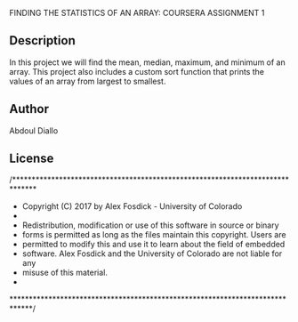 
 FINDING THE STATISTICS OF AN ARRAY: COURSERA ASSIGNMENT 1

 ## Description
 In this project we will find the mean, median, maximum, and minimum of an array.
 This project also includes a custom sort function that prints the values of an 
 array from largest to smallest.

 ## Author
 Abdoul Diallo

 ## License 
 /******************************************************************************
 * Copyright (C) 2017 by Alex Fosdick - University of Colorado
 *
 * Redistribution, modification or use of this software in source or binary
 * forms is permitted as long as the files maintain this copyright. Users are 
 * permitted to modify this and use it to learn about the field of embedded
 * software. Alex Fosdick and the University of Colorado are not liable for any
 * misuse of this material. 
 *
 *****************************************************************************/

